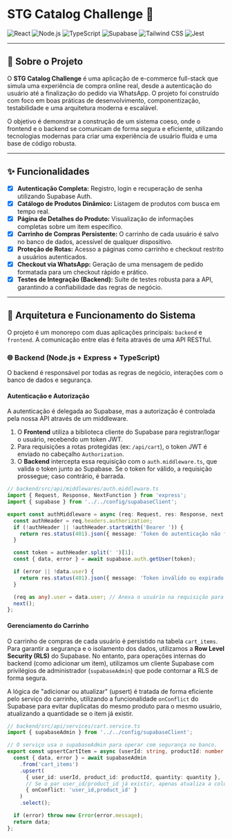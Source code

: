 # STG Catalog Challenge 🚀

![React](https://img.shields.io/badge/React-20232A?style=for-the-badge&logo=react&logoColor=61DAFB)
![Node.js](https://img.shields.io/badge/Node.js-339933?style=for-the-badge&logo=nodedotjs&logoColor=white)
![TypeScript](https://img.shields.io/badge/TypeScript-007ACC?style=for-the-badge&logo=typescript&logoColor=white)
![Supabase](https://img.shields.io/badge/Supabase-3FCF8E?style=for-the-badge&logo=supabase&logoColor=white)
![Tailwind CSS](https://img.shields.io/badge/Tailwind_CSS-38B2AC?style=for-the-badge&logo=tailwind-css&logoColor=white)
![Jest](https://img.shields.io/badge/Jest-C21325?style=for-the-badge&logo=jest&logoColor=white)

---

## 📄 Sobre o Projeto

O **STG Catalog Challenge** é uma aplicação de e-commerce full-stack que simula uma experiência de compra online real, desde a autenticação do usuário até a finalização do pedido via WhatsApp. O projeto foi construído com foco em boas práticas de desenvolvimento, componentização, testabilidade e uma arquitetura moderna e escalável.

O objetivo é demonstrar a construção de um sistema coeso, onde o frontend e o backend se comunicam de forma segura e eficiente, utilizando tecnologias modernas para criar uma experiência de usuário fluida e uma base de código robusta.

---

## ✨ Funcionalidades

-   [x] **Autenticação Completa:** Registro, login e recuperação de senha utilizando Supabase Auth.
-   [x] **Catálogo de Produtos Dinâmico:** Listagem de produtos com busca em tempo real.
-   [x] **Página de Detalhes do Produto:** Visualização de informações completas sobre um item específico.
-   [x] **Carrinho de Compras Persistente:** O carrinho de cada usuário é salvo no banco de dados, acessível de qualquer dispositivo.
-   [x] **Proteção de Rotas:** Acesso a páginas como carrinho e checkout restrito a usuários autenticados.
-   [x] **Checkout via WhatsApp:** Geração de uma mensagem de pedido formatada para um checkout rápido e prático.
-   [x] **Testes de Integração (Backend):** Suíte de testes robusta para a API, garantindo a confiabilidade das regras de negócio.

---

## 🔧 Arquitetura e Funcionamento do Sistema

O projeto é um monorepo com duas aplicações principais: `backend` e `frontend`. A comunicação entre elas é feita através de uma API RESTful.

### 🌐 **Backend (Node.js + Express + TypeScript)**

O backend é responsável por todas as regras de negócio, interações com o banco de dados e segurança.

#### Autenticação e Autorização

A autenticação é delegada ao Supabase, mas a autorização é controlada pela nossa API através de um middleware.

1.  O **Frontend** utiliza a biblioteca cliente do Supabase para registrar/logar o usuário, recebendo um token JWT.
2.  Para requisições a rotas protegidas (ex: `/api/cart`), o token JWT é enviado no cabeçalho `Authorization`.
3.  O **Backend** intercepta essa requisição com o `auth.middleware.ts`, que valida o token junto ao Supabase. Se o token for válido, a requisição prossegue; caso contrário, é barrada.

```typescript
// backend/src/api/middlewares/auth.middleware.ts
import { Request, Response, NextFunction } from 'express';
import { supabase } from '../../config/supabaseClient';

export const authMiddleware = async (req: Request, res: Response, next: NextFunction) => {
  const authHeader = req.headers.authorization;
  if (!authHeader || !authHeader.startsWith('Bearer ')) {
    return res.status(401).json({ message: 'Token de autenticação não fornecido ou mal formatado.' });
  }

  const token = authHeader.split(' ')[1];
  const { data, error } = await supabase.auth.getUser(token);

  if (error || !data.user) {
    return res.status(401).json({ message: 'Token inválido ou expirado.' });
  }

  (req as any).user = data.user; // Anexa o usuário na requisição para uso posterior
  next();
};
```

#### Gerenciamento do Carrinho

O carrinho de compras de cada usuário é persistido na tabela `cart_items`. Para garantir a segurança e o isolamento dos dados, utilizamos a **Row Level Security (RLS)** do Supabase. No entanto, para operações internas do backend (como adicionar um item), utilizamos um cliente Supabase com privilégios de administrador (`supabaseAdmin`) que pode contornar a RLS de forma segura.

A lógica de "adicionar ou atualizar" (upsert) é tratada de forma eficiente pelo serviço do carrinho, utilizando a funcionalidade `onConflict` do Supabase para evitar duplicatas do mesmo produto para o mesmo usuário, atualizando a quantidade se o item já existir.

```typescript
// backend/src/api/services/cart.service.ts
import { supabaseAdmin } from '../../config/supabaseClient';

// O serviço usa o supabaseAdmin para operar com segurança no banco.
export const upsertCartItem = async (userId: string, productId: number, quantity: number) => {
  const { data, error } = await supabaseAdmin
    .from('cart_items')
    .upsert(
      { user_id: userId, product_id: productId, quantity: quantity },
      // Se o par user_id/product_id já existir, apenas atualiza a coluna 'quantity'.
      { onConflict: 'user_id,product_id' }
    )
    .select();

  if (error) throw new Error(error.message);
  return data;
};
```
